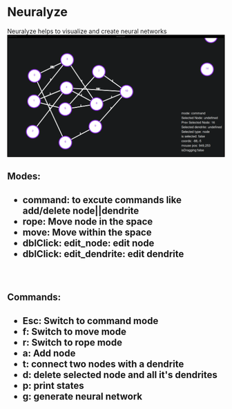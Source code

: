 <h1> Neuralyze </h1>
Neuralyze helps to visualize and create neural networks <br>
<img src = "sample_image.png">
<h2>Modes:<h2>
<ul>
<li><b>command</b>: to excute commands like add/delete node||dendrite </li>
<li><b>rope</b>: Move node in the space</li>
<li><b>move</b>: Move within the space</li>
<li>dblClick: <b>edit_node</b>: edit node </b>
<li>dblClick: <b>edit_dendrite</b>: edit dendrite </b>
</ul><br>
<h2>Commands:<h2>
<ul>
<li><b>Esc</b>: Switch to command mode</li>
<li><b>f</b>: Switch to move mode</li>
<li><b>r</b>: Switch to rope mode</li>
<li><b>a</b>: Add node</li>
<li><b>t</b>: connect two nodes with a dendrite</li>
<li><b>d</b>: delete selected node and all it's dendrites</li>
<li><b>p</b>: print states</li>
<li><b>g</b>: generate neural network </li>
</ul>


